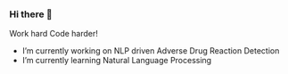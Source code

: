 ### Hi there 👋

Work hard Code harder!

-  I’m currently working on NLP driven Adverse Drug Reaction Detection
-  I’m currently learning Natural Language Processing
